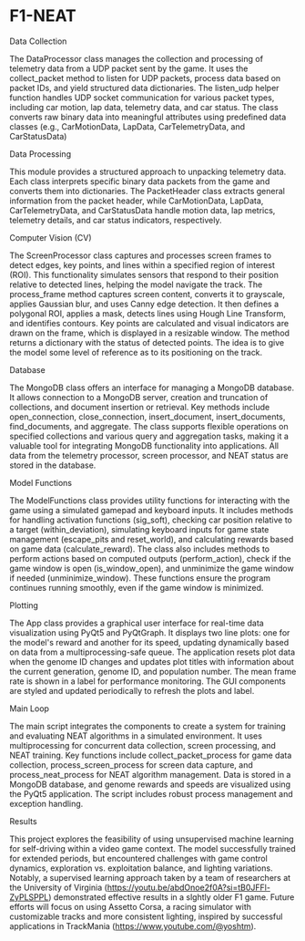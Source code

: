 # F1-NEAT



Data Collection

The DataProcessor class manages the collection and processing of telemetry data from a UDP packet sent by the game. It uses the collect_packet method to listen for UDP packets, process data based on packet IDs, and yield structured data dictionaries. The listen_udp helper function handles UDP socket communication for various packet types, including car motion, lap data, telemetry data, and car status. The class converts raw binary data into meaningful attributes using predefined data classes (e.g., CarMotionData, LapData, CarTelemetryData, and CarStatusData)

Data Processing

This module provides a structured approach to unpacking telemetry data. Each class interprets specific binary data packets from the game and converts them into dictionaries. The PacketHeader class extracts general information from the packet header, while CarMotionData, LapData, CarTelemetryData, and CarStatusData handle motion data, lap metrics, telemetry details, and car status indicators, respectively. 

Computer Vision (CV)

The ScreenProcessor class captures and processes screen frames to detect edges, key points, and lines within a specified region of interest (ROI). This functionality simulates sensors that respond to their position relative to detected lines, helping the model navigate the track. The process_frame method captures screen content, converts it to grayscale, applies Gaussian blur, and uses Canny edge detection. It then defines a polygonal ROI, applies a mask, detects lines using Hough Line Transform, and identifies contours. Key points are calculated and visual indicators are drawn on the frame, which is displayed in a resizable window. The method returns a dictionary with the status of detected points. The idea is to give the model some level of reference as to its positioning on the track.

Database

The MongoDB class offers an interface for managing a MongoDB database. It allows connection to a MongoDB server, creation and truncation of collections, and document insertion or retrieval. Key methods include open_connection, close_connection, insert_document, insert_documents, find_documents, and aggregate. The class supports flexible operations on specified collections and various query and aggregation tasks, making it a valuable tool for integrating MongoDB functionality into applications. All data from the telemetry processor, screen processor, and NEAT status are stored in the database.

Model Functions

The ModelFunctions class provides utility functions for interacting with the game using a simulated gamepad and keyboard inputs. It includes methods for handling activation functions (sig_soft), checking car position relative to a target (within_deviation), simulating keyboard inputs for game state management (escape_pits and reset_world), and calculating rewards based on game data (calculate_reward). The class also includes methods to perform actions based on computed outputs (perform_action), check if the game window is open (is_window_open), and unminimize the game window if needed (unminimize_window). These functions ensure the program continues running smoothly, even if the game window is minimized.

Plotting

The App class provides a graphical user interface for real-time data visualization using PyQt5 and PyQtGraph. It displays two line plots: one for the model's reward and another for its speed, updating dynamically based on data from a multiprocessing-safe queue. The application resets plot data when the genome ID changes and updates plot titles with information about the current generation, genome ID, and population number. The mean frame rate is shown in a label for performance monitoring. The GUI components are styled and updated periodically to refresh the plots and label.

Main Loop

The main script integrates the components to create a system for training and evaluating NEAT algorithms in a simulated environment. It uses multiprocessing for concurrent data collection, screen processing, and NEAT training. Key functions include collect_packet_process for game data collection, process_screen_process for screen data capture, and process_neat_process for NEAT algorithm management. Data is stored in a MongoDB database, and genome rewards and speeds are visualized using the PyQt5 application. The script includes robust process management and exception handling.

Results

This project explores the feasibility of using unsupervised machine learning for self-driving within a video game context. The model successfully trained for extended periods, but encountered challenges with game control dynamics, exploration vs. exploitation balance, and lighting variations. Notably, a supervised learning approach taken by a team of researchers at the University of Virginia (https://youtu.be/abdOnoe2f0A?si=tB0JFFl-ZyPLSPPL) demonstrated effective results in a slghtly older F1 game. Future efforts will focus on using Assetto Corsa, a racing simulator with customizable tracks and more consistent lighting, inspired by successful applications in TrackMania (https://www.youtube.com/@yoshtm). 

